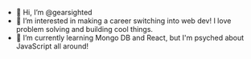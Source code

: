 - 👋 Hi, I’m @gearsighted
- 👀 I’m interested in making a career switching into web dev! I love problem solving and building cool things.
- 🌱 I’m currently learning Mongo DB and React, but I'm psyched about JavaScript all around!


